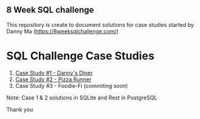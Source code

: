 ## 8 Week SQL challenge
 
 This repository is create to document solutions for case studies started by Danny Ma (https://8weeksqlchallenge.com/)
 
 # SQL Challenge Case Studies
 1. [Case Study #1 - Danny's Diner](https://nbviewer.org/github/sumedhadewan/8-week-sql-challenge/blob/main/case_study_1_danny_diner.ipynb)
 2. [Case Study #2 - Pizza Runner](https://nbviewer.org/github/sumedhadewan/8-week-sql-challenge/blob/main/case_study_2_pizza_part_1.ipynb)
 3. Case Study #3 - Foodie-Fi (commiting soon)
 
Note: Case 1 & 2 solutions in SQLite and Rest in PostgreSQL

Thank you 
